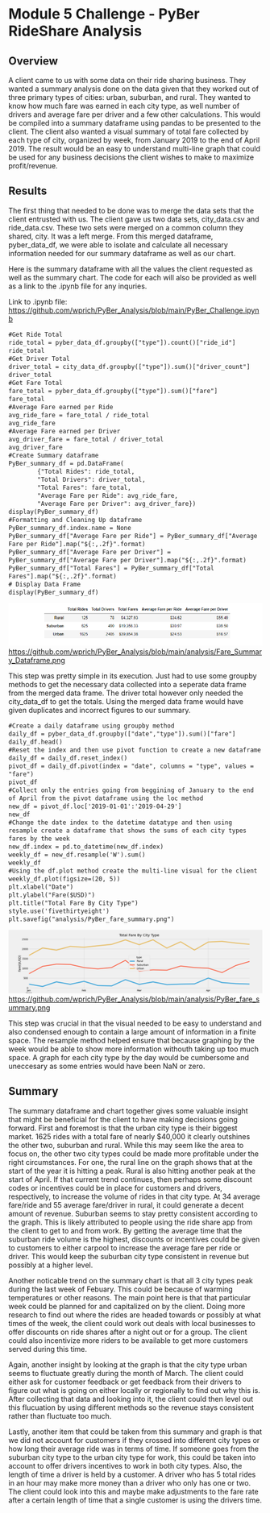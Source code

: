 # Module 5 Challenge - PyBer RideShare Analysis

## Overview

  A client came to us with some data on their ride sharing business.  They wanted a summary analysis done on the data given that they worked out of three primary types of cities: urban, suburban, and rural.  They wanted to know how much fare was earned in each city type, as well number of drivers and average fare per driver and a few other calculations.  This would be compiled into a summary dataframe using pandas to be presented to the client.  The client also wanted a visual summary of total fare collected by each type of city, organized by week, from January 2019 to the end of April 2019.  The result would be an easy to understand multi-line graph that could be used for any business decisions the client wishes to make to maximize profit/revenue.
  
## Results
  The first thing that needed to be done was to merge the data sets that the client entrusted with us.  The client gave us two data sets, city_data.csv and ride_data.csv.  These two sets were merged on a common column they shared, city.  It was a left merge.  From this merged dataframe, pyber_data_df,  we were able to isolate and calculate all necessary information needed for our summary dataframe as well as our chart.  
  
  Here is the summary dataframe with all the values the client requested as well as the summary chart.  The code for each will also be provided as well as a link to the .ipynb file for any inquries.
  
  Link to .ipynb file: https://github.com/wprich/PyBer_Analysis/blob/main/PyBer_Challenge.ipynb
  
  ~~~
  #Get Ride Total
  ride_total = pyber_data_df.groupby(["type"]).count()["ride_id"]
  ride_total
  #Get Driver Total
  driver_total = city_data_df.groupby(["type"]).sum()["driver_count"]
  driver_total
  #Get Fare Total
  fare_total = pyber_data_df.groupby(["type"]).sum()["fare"]
  fare_total
  #Average Fare earned per Ride
  avg_ride_fare = fare_total / ride_total
  avg_ride_fare
  #Average Fare earned per Driver
  avg_driver_fare = fare_total / driver_total
  avg_driver_fare
  #Create Summary dataframe
  PyBer_summary_df = pd.DataFrame(
          {"Total Rides": ride_total, 
          "Total Drivers": driver_total, 
          "Total Fares": fare_total,
          "Average Fare per Ride": avg_ride_fare, 
          "Average Fare per Driver": avg_driver_fare})
  display(PyBer_summary_df)
  #Formatting and Cleaning Up dataframe
  PyBer_summary_df.index.name = None
  PyBer_summary_df["Average Fare per Ride"] = PyBer_summary_df["Average Fare per Ride"].map("${:,.2f}".format)
  PyBer_summary_df["Average Fare per Driver"] = PyBer_summary_df["Average Fare per Driver"].map("${:,.2f}".format)
  PyBer_summary_df["Total Fares"] = PyBer_summary_df["Total Fares"].map("${:,.2f}".format)
  # Display Data Frame
  display(PyBer_summary_df)
  ~~~
  ![alt text](https://github.com/wprich/PyBer_Analysis/blob/main/analysis/Fare_Summary_Dataframe.png)
  https://github.com/wprich/PyBer_Analysis/blob/main/analysis/Fare_Summary_Dataframe.png
  
  This step was pretty simple in its execution.  Just had to use some groupby methods to get the necessary data collected into a seperate data frame from the merged data frame.  The driver total however only needed the city_data_df to get the totals.  Using the merged data frame would have given duplicates and incorrect figures to our summary.  
  
  
  ~~~
  #Create a daily dataframe using groupby method
  daily_df = pyber_data_df.groupby(["date","type"]).sum()["fare"]
  daily_df.head()
  #Reset the index and then use pivot function to create a new dataframe
  daily_df = daily_df.reset_index()
  pivot_df = daily_df.pivot(index = "date", columns = "type", values = "fare")
  pivot_df
  #Collect only the entries going from beggining of January to the end of April from the pivot dataframe using the loc method
  new_df = pivot_df.loc['2019-01-01':'2019-04-29']
  new_df
  #Change the date index to the datetime datatype and then using resample create a dataframe that shows the sums of each city types fares by the week
  new_df.index = pd.to_datetime(new_df.index)
  weekly_df = new_df.resample('W').sum()
  weekly_df
  #Using the df.plot method create the multi-line visual for the client
  weekly_df.plot(figsize=(20, 5))
  plt.xlabel("Date")
  plt.ylabel("Fare($USD)")
  plt.title("Total Fare By City Type")
  style.use('fivethirtyeight')
  plt.savefig("analysis/PyBer_fare_summary.png")
  ~~~
  ![alt text](https://github.com/wprich/PyBer_Analysis/blob/main/analysis/PyBer_fare_summary.png)
  https://github.com/wprich/PyBer_Analysis/blob/main/analysis/PyBer_fare_summary.png
  
  This step was crucial in that the visual needed to be easy to understand and also condensed enough to contain a large amount of information in a finite space.  The resample method helped ensure that because graphing by the week would be able to show more information withouth taking up too much space.  A graph for each city type by the day would be cumbersome and uneccesary as some entries would have been NaN or zero.  
  
## Summary

  The summary dataframe and chart together gives some valuable insight that might be beneficial for the client to have making decisions going forward.  First and foremost is that the urban city type is their biggest market.  1625 rides with a total fare of nearly $40,000 it clearly outshines the other two, suburban and rural.  While this may seem like the area to focus on, the other two city types could be made more profitable under the right circumstances.  For one, the rural line on the graph shows that at the start of the year it is hitting a peak.  Rural is also hitting another peak at the start of April.  If that current trend continues, then perhaps some discount codes or incentives could be in place for customers and drivers, respectively, to increase the volume of rides in that city type.  At 34 average fare/ride and 55 average fare/driver in rural, it could generate a decent amount of revenue.  Suburban seems to stay pretty consistent according to the graph.  This is likely attributed to people using the ride share app from the client to get to and from work.  By getting the average time that the suburban ride volume is the highest, discounts or incentives could be given to customers to either carpool to increase the average fare per ride or driver.  This would keep the suburban city type consistent in revenue but possibly at a higher level.
  
  Another noticable trend on the summary chart is that all 3 city types peak during the last week of Febuary.  This could be because of warming temperatures or other reasons.  The main point here is that that particular week could be planned for and capitalized on by the client.  Doing more research to find out where the rides are headed towards or possibly at what times of the week, the client could work out deals with local businesses to offer discounts on ride shares after a night out or for a group.  The client could also incentivize more riders to be available to get more customers served during this time.  
  
  Again, another insight by looking at the graph is that the city type urban seems to fluctuate greatly during the month of March.  The client could either ask for customer feedback or get feedback from their drivers to figure out what is going on either locally or regionally to find out why this is.  After collecting that data and looking into it, the client could then level out this flucuation by using different methods so the revenue stays consistent rather than fluctuate too much.  
  
  Lastly, another item that could be taken from this summary and graph is that we did not account for customers if they crossed into different city types or how long their average ride was in terms of time.  If someone goes from the suburban city type to the urban city type for work, this could be taken into account to offer drivers incentives to work in both city types.  Also, the length of time a driver is held by a customer.  A driver who has 5 total rides in an hour may make more money than a driver who only has one or two.  The client could look into this and maybe make adjustments to the fare rate after a certain length of time that a single customer is using the drivers time.
